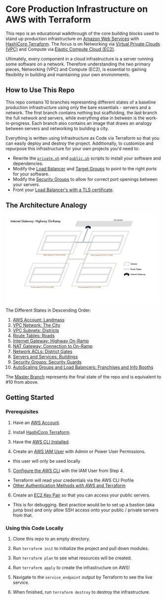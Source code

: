 # Core Production Infrastructure on AWS with Terraform

This repo is an educational walkthrough of the core building blocks used to stand up production infrastructure on [Amazon Web Services](https://aws.amazon.com/) with [HashiCorp Terraform](https://www.terraform.io/).  The focus is on Networking via [Virtual Private Clouds (VPC)](https://docs.aws.amazon.com/vpc/latest/userguide/what-is-amazon-vpc.html) and Compute via [Elastic Compute Cloud (EC2)](https://docs.aws.amazon.com/AWSEC2/latest/UserGuide/concepts.html).

Ultimately, every component in a cloud infrastructure is a server running some software on a network.  Therefore understanding the two primary pieces, Networking (VPC) and Compute (EC2), is essential to gaining flexibility in building and maintaining your own environments.

## How to Use This Repo

This repo contains 10 branches representing different states of a baseline production infrastructure using only the bare essentials - servers and a network.  The first branch contains nothing but scaffolding, the last branch the full network and servers, while everything else in between is the work-in-progress.  Each branch also contains an image that draws an analogy between servers and networking to building a city.

Everything is written using Infrastructure as Code via Terraform so that you can easily deploy and destroy the project.  Additionally, to customize and repurpose this infrastructure for your own projects you'd need to:

- Rewrite the [`private.sh`](files/private.sh) and [`public.sh`](files/public.sh) scripts to install your software and dependencies.
- Modify the [Load Balancer](ec2-lb.tf) and [Target Groups](ec2-lb.tf) to point to the right ports for your software.
- Modify the [Security Groups](security-groups.tf) to allow for correct port openings between your servers.
- Front your [Load Balancer's with a TLS certificate](https://docs.aws.amazon.com/elasticloadbalancing/latest/application/create-https-listener.html).

## The Architecture Analogy

![The Servers and Compute to City Analogy](images/core-building-blocks-5.png)

The Different States in Descending Order:

1. [AWS Account: Landmass](https://github.com/jcolemorrison/core-production-infrastructure-aws-terraform/tree/part-1)
2. [VPC Network: The City](https://github.com/jcolemorrison/core-production-infrastructure-aws-terraform/tree/part-2)
3. [VPC Subnets: Districts](https://github.com/jcolemorrison/core-production-infrastructure-aws-terraform/tree/part-3)
4. [Route Tables: Roads](https://github.com/jcolemorrison/core-production-infrastructure-aws-terraform/tree/part-4)
5. [Internet Gateway: Highway On-Ramp](https://github.com/jcolemorrison/core-production-infrastructure-aws-terraform/tree/part-5)
6. [NAT Gateway: Connection to On-Ramp](https://github.com/jcolemorrison/core-production-infrastructure-aws-terraform/tree/part-6)
7. [Network ACLs: District Gates](https://github.com/jcolemorrison/core-production-infrastructure-aws-terraform/tree/part-7)
8. [Servers and Services: Buildings](https://github.com/jcolemorrison/core-production-infrastructure-aws-terraform/tree/part-8)
9. [Security Groups: Security Guards](https://github.com/jcolemorrison/core-production-infrastructure-aws-terraform/tree/part-9)
10. [AutoScaling Groups and Load Balancers: Franchises and Info Booths](https://github.com/jcolemorrison/core-production-infrastructure-aws-terraform/tree/part-10)

The [Master Branch](https://github.com/jcolemorrison/core-production-infrastructure-aws-terraform) represents the final state of the repo and is equivalent to #10 from above.

## Getting Started

### Prerequisites

1. Have an [AWS Account](https://aws.amazon.com/).

2. Install [HashiCorp Terraform](https://www.terraform.io/downloads).

3. Have the [AWS CLI Installed](https://docs.aws.amazon.com/cli/latest/userguide/getting-started-install.html).

4. Create an [AWS IAM User](https://docs.aws.amazon.com/IAM/latest/UserGuide/getting-started_create-admin-group.html) with Admin or Power User Permissions.
  - this user will only be used locally

5. [Configure the AWS CLI](https://docs.aws.amazon.com/cli/latest/userguide/cli-chap-configure.html) with the IAM User from Step 4.
  - Terraform will read your credentials via the AWS CLI Profile
  - [Other Authentication Methods with AWS and Terraform](https://registry.terraform.io/providers/hashicorp/aws/latest/docs#authentication)

6. Create an [EC2 Key Pair](https://docs.aws.amazon.com/AWSEC2/latest/UserGuide/ec2-key-pairs.html) so that you can access your public servers.
  - This is for debugging.  Best practice would be to set up a bastion (aka jump box) and only allow SSH access onto your public / private servers from that.

### Using this Code Locally

1. Clone this repo to an empty directory.

2. Run `terraform init` to initialize the project and pull down modules.

3. Run `terraform plan` to see what resources will be created.

4. Run `terraform apply` to create the infrastructure on AWS!

5. Navigate to the `service_endpoint` output by Terraform to see the live service.

6. When finished, run `terraform destroy` to destroy the infrastructure.
